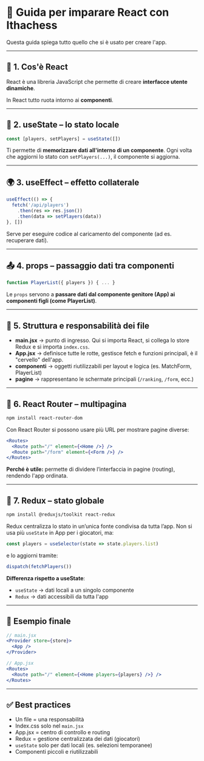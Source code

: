 # 📘 Guida per imparare React con Ithachess

Questa guida spiega tutto quello che si è usato per creare l'app.

---

## 🔁 1. Cos'è React

React è una libreria JavaScript che permette di creare **interfacce utente dinamiche**.

In React tutto ruota intorno ai **componenti**.

---

## 🔧 2. useState – lo stato locale

```jsx
const [players, setPlayers] = useState([])
```

Ti permette di **memorizzare dati all'interno di un componente**. Ogni volta che aggiorni lo stato con `setPlayers(...)`, il componente si aggiorna.

---

## 🌍 3. useEffect – effetto collaterale

```jsx
useEffect(() => {
  fetch('/api/players')
    .then(res => res.json())
    .then(data => setPlayers(data))
}, [])
```

Serve per eseguire codice al caricamento del componente (ad es. recuperare dati).

---

## 📤 4. props – passaggio dati tra componenti

```jsx
function PlayerList({ players }) { ... }
```

Le `props` servono a **passare dati dal componente genitore (App) ai componenti figli (come PlayerList)**.

---

## 🧱 5. Struttura e responsabilità dei file

- **main.jsx**    → punto di ingresso. Qui si importa React, si collega lo store Redux e si importa `index.css`.
- **App.jsx**     → definisce tutte le rotte, gestisce fetch e funzioni principali, è il "cervello" dell'app.
- **componenti**  → oggetti riutilizzabili per layout e logica (es. MatchForm, PlayerList)
- **pagine**      → rappresentano le schermate principali (`/ranking`, `/form`, ecc.)

---

## 🔀 6. React Router – multipagina

```bash
npm install react-router-dom
```

Con React Router si possono usare più URL per mostrare pagine diverse:

```jsx
<Routes>
  <Route path="/" element={<Home />} />
  <Route path="/form" element={<Form />} />
</Routes>
```

**Perché è utile:** permette di dividere l’interfaccia in pagine (routing), rendendo l'app ordinata.

---

## 🧠 7. Redux – stato globale

```bash
npm install @reduxjs/toolkit react-redux
```

Redux centralizza lo stato in un’unica fonte condivisa da tutta l’app. Non si usa più `useState` in App per i giocatori, ma:

```jsx
const players = useSelector(state => state.players.list)
```

e lo aggiorni tramite:

```js
dispatch(fetchPlayers())
```

**Differenza rispetto a useState**:
- `useState` → dati locali a un singolo componente
- `Redux` → dati accessibili da tutta l'app

---

## 🧠 Esempio finale

```jsx
// main.jsx
<Provider store={store}>
  <App />
</Provider>

// App.jsx
<Routes>
  <Route path="/" element={<Home players={players} />} />
</Routes>
```

---

## ✅ Best practices

- Un file = una responsabilità
- Index.css solo nel `main.jsx`
- App.jsx = centro di controllo e routing
- Redux = gestione centralizzata dei dati (giocatori)
- `useState` solo per dati locali (es. selezioni temporanee)
- Componenti piccoli e riutilizzabili